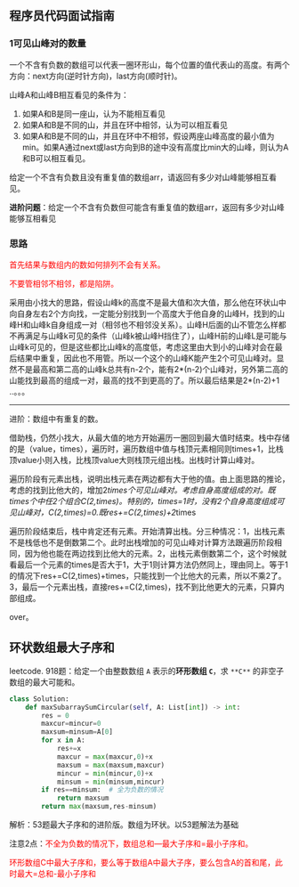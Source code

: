 ## 程序员代码面试指南

### 1可见山峰对的数量

​		一个不含有负数的数组可以代表一圈环形山，每个位置的值代表山的高度。有两个方向：next方向(逆时针方向)，last方向(顺时针)。

山峰A和山峰B相互看见的条件为：

1. 如果A和B是同一座山，认为不能相互看见
2. 如果A和B是不同的山，并且在环中相邻，认为可以相互看见
3. 如果A和B是不同的山，并且在环中不相邻，假设两座山峰高度的最小值为min。如果A通过next或last方向到B的途中没有高度比min大的山峰，则认为A和B可以相互看见。

给定一个不含有负数且没有重复值的数组arr，请返回有多少对山峰能够相互看见。

**进阶问题**：给定一个不含有负数但可能含有重复值的数组arr，返回有多少对山峰能够互相看见

### 思路

<font color='red'>首先结果与数组内的数如何排列不会有关系。</font>

<font color='red'>不要管相邻不相邻，都是陷阱。</font>

采用由小找大的思路，假设山峰k的高度不是最大值和次大值，那么他在环状山中向自身左右2个方向找，一定能分别找到一个高度大于他自身的山峰H，找到的山峰H和山峰k自身组成一对（相邻也不相邻没关系）。山峰H后面的山不管怎么样都不再满足与山峰k可见的条件（山峰k被山峰H挡住了），山峰H前的山峰L是可能与山峰k可见的，但是这些都比山峰k的高度低，考虑这里由大到小的山峰对会在最后结果中重复，因此也不用管。所以一个这个的山峰K能产生2个可见山峰对。显然不是最高和第二高的山峰k总共有n-2个，能有2*(n-2)个山峰对，另外第二高的山能找到最高的组成一对，最高的找不到更高的了。所以最后结果是2*(n-2)+1	..。。。

<hr>

进阶：数组中有重复的数。

借助栈，仍然小找大，从最大值的地方开始遍历一圈回到最大值时结束。栈中存储的是（value，times），遍历时，遍历数组中值与栈顶元素相同则times+1，比栈顶value小则入栈，比栈顶value大则栈顶元组出栈。出栈时计算山峰对。

遍历阶段有元素出栈，说明出栈元素在两边都有大于他的值。由上面思路的推论，考虑的找到比他大的，增加2*times个可见山峰对。考虑自身高度组成的对。既times个中任2个组合C(2,times)。特别的，times=1时，没有2个自身高度组成可见山峰对，C(2,times)=0.既res+=C(2,times)+2*times

遍历阶段结束后，栈中肯定还有元素。开始清算出栈。分三种情况：1，出栈元素不是栈低也不是倒数第二个。此时出栈增加的可见山峰对计算方法跟遍历阶段相同，因为他也能在两边找到比他大的元素。2，出栈元素倒数第二个，这个时候就看最后一个元素的times是否大于1，大于1则计算方法仍然同上，理由同上。等于1的情况下res+=C(2,times)+times，只能找到一个比他大的元素，所以不乘2了。 3，最后一个元素出栈，直接res+=C(2,times)，找不到比他更大的元素，只算内部组成。

over。
## 环状数组最大子序和

leetcode. 918题：给定一个由整数数组 `A` 表示的**环形数组 `C`**，求 `**C**` 的非空子数组的最大可能和。

```python
class Solution:
    def maxSubarraySumCircular(self, A: List[int]) -> int:
        res = 0
        maxcur=mincur=0
        maxsum=minsum=A[0]
        for x in A:
            res+=x
            maxcur = max(maxcur,0)+x
            maxsum = max(maxsum,maxcur)
            mincur = min(mincur,0)+x
            minsum = min(minsum,mincur)
        if res==minsum:  # 全为负数的情况
            return maxsum
        return max(maxsum,res-minsum)

```

解析：53题最大子序和的进阶版。数组为环状。以53题解法为基础

注意2点：<font color='red'>不全为负数的情况下，数组总和—最大子序和=最小子序和。</font>

<font color='red'>环形数组C中最大子序和，要么等于数组A中最大子序，要么包含A的首和尾，此时最大=总和-最小子序和</font>







